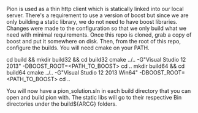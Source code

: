 Pion is used as a thin http client which is statically linked into our local server.
There's a requirement to use a version of boost but since we are only building a
static library, we do not need to have boost libraries.  Changes were made to the
configuration so that we only build what we need with minimal requirements. Once
this repo is cloned, grab a copy of boost and put it somewhere on disk. Then, from
the root of this repo, configure the builds. You will need cmake on your PATH.

cd build && mkdir build32 && cd build32
cmake ../.. -G"Visual Studio 12 2013" -DBOOST_ROOT=<PATH_TO_BOOST>
cd ..
mkdir build64 && cd build64
cmake ../.. -G"Visual Studio 12 2013 Win64" -DBOOST_ROOT=<PATH_TO_BOOST>
cd ..

You will now have a pion_solution.sln in each build directory that you can open
and build pion with.  The static libs will go to their respective Bin directories
under the build${ARCG} folders.
